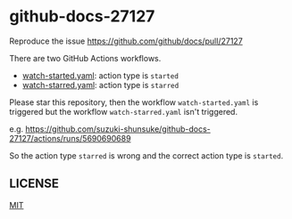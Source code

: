 # github-docs-27127

Reproduce the issue https://github.com/github/docs/pull/27127

There are two GitHub Actions workflows.

- [watch-started.yaml](.github/workflows/watch-started.yaml): action type is `started`
- [watch-starred.yaml](.github/workflows/watch-starred.yaml): action type is `starred`

Please star this repository, then the workflow `watch-started.yaml` is triggered but the workflow `watch-starred.yaml` isn't triggered.

e.g. https://github.com/suzuki-shunsuke/github-docs-27127/actions/runs/5690690689

So the action type `starred` is wrong and the correct action type is `started`.

## LICENSE

[MIT](LICENSE)
